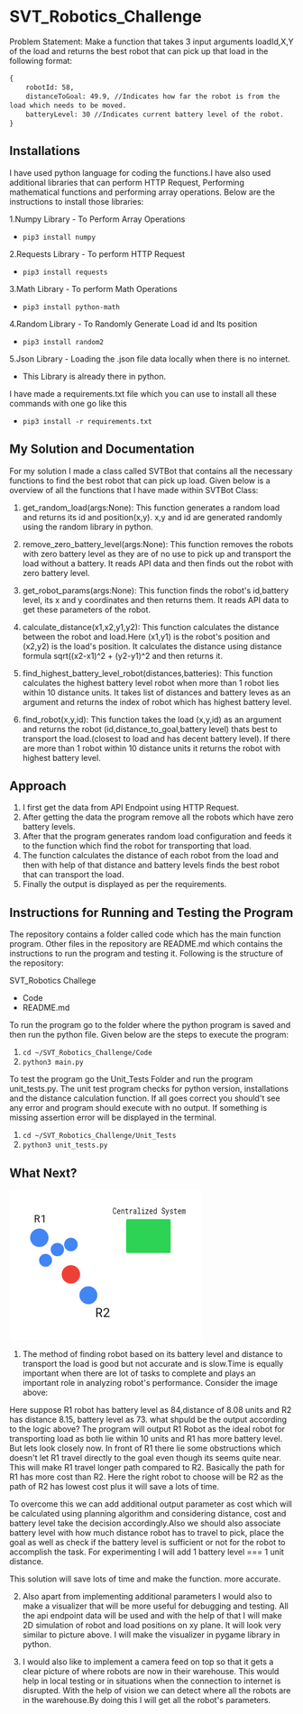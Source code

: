# SVT_Robotics_Challenge

Problem Statement: Make a function that takes 3 input arguments loadId,X,Y of the load and returns the best robot that can pick up that load in the following format:
```
{
    robotId: 58,
    distanceToGoal: 49.9, //Indicates how far the robot is from the load which needs to be moved.
    batteryLevel: 30 //Indicates current battery level of the robot.
}
```
## Installations
I have used python language for coding the functions.I have also used additional libraries that can perform HTTP Request, Performing mathematical functions and performing array operations. Below are the instructions to install those libraries:

1.Numpy Library - To Perform Array Operations
- ```pip3 install numpy```

2.Requests Library - To perform HTTP Request
- ```pip3 install requests```

3.Math Library - To perform Math Operations
- ```pip3 install python-math```

4.Random Library - To Randomly Generate Load id and Its position
- ```pip3 install random2```

5.Json Library - Loading the .json file data locally when there is no internet.
- This Library is already there in python.

I have made a requirements.txt file which you can use to install all these commands with one go like this
- ```pip3 install -r requirements.txt```

## My Solution and Documentation
For my solution I made a class called SVTBot that contains all the necessary functions to find the best robot that can pick up load. Given below is a overview of all the functions that I have made within SVTBot Class:

1. get_random_load(args:None): This function generates a random load and returns its id and position(x,y). x,y and id are generated randomly using the random library in python.

2. remove_zero_battery_level(args:None): This function removes the robots with zero battery level as they are of no use to pick up and transport the load without a battery. It reads API data and then finds out the robot with zero battery level.

3. get_robot_params(args:None): This function finds the robot's id,battery level, its x and y coordinates and then returns them. It reads API data to get these parameters of the robot.

4. calculate_distance(x1,x2,y1,y2): This function calculates the distance between the robot and load.Here (x1,y1) is the robot's position and (x2,y2) is the load's position. It calculates the distance using distance formula sqrt((x2-x1)^2 + (y2-y1)^2 and then returns it.

5. find_highest_battery_level_robot(distances,batteries): This function calculates the highest battery level robot when more than 1 robot lies within 10 distance units. It takes list of distances and battery leves as an argument and returns the index of robot which has highest battery level.

6. find_robot(x,y,id): This function takes the load (x,y,id) as an argument and returns the robot (id,distance_to_goal,battery level) thats best to transport the load.(closest to load and has decent battery level). If there are more than 1 robot within 10 distance units it returns the robot with highest battery level.

## Approach
1. I first get the data from API Endpoint using HTTP Request.
2. After getting the data the program remove all the robots which have zero battery levels.
3. After that the program generates random load configuration and feeds it to the function which find the robot for transporting that load.
4. The function calculates the distance of each robot from the load and then with help of that distance and battery levels finds the best robot that can transport the load.
5. Finally the output is displayed as per the requirements.

## Instructions for Running and Testing the Program
The repository contains a folder called code which has the main function program. Other files in the repository are README.md which contains the instructions to run the program and testing it. Following is the structure of the repository:

SVT_Robotics Challege
- Code
- README.md

To run the program go to the folder where the python program is saved and then run the python file. Given below are the steps to execute the program:

1. ```cd ~/SVT_Robotics_Challenge/Code```
2. ```python3 main.py```

To test the program go the Unit_Tests Folder and run the program unit_tests.py. The unit test program checks for python version, installations and the distance calculation function. If all goes correct you should't see any error and program should execute with no output. If something is missing assertion error will be displayed in the terminal.

1. ```cd ~/SVT_Robotics_Challenge/Unit_Tests```
2. ```python3 unit_tests.py```

## What Next?
![node_graph](Asset/Example.png)

1. The method of finding robot based on its battery level and distance to transport the load is good but not accurate and is slow.Time is equally important when there are lot of tasks to complete and plays an important role in analyzing robot's performance. Consider the image above:

Here suppose R1 robot has battery level as 84,distance of 8.08 units and R2 has distance 8.15, battery level as 73. what shpuld be the output according to the logic above? The program will output R1 Robot as the ideal robot for transporting load as both lie within 10 units and R1 has more battery level. But lets look closely now. In front of R1 there lie some obstructions which doesn't let R1 travel directly to the goal even though its seems quite near. This will make R1 travel longer path compared to R2. Basically the path for R1 has more cost than R2. Here the right robot to choose will be R2 as the path of R2 has lowest cost plus it will save a lots of time. 

To overcome this we can add additional output parameter as cost which will be calculated using planning algorithm and considering distance, cost and battery level take the decision accordingly.Also we should also associate battery level with how much distance robot has to travel to pick, place the goal as well as check if the battery level is sufficient or not for the robot to accomplish the task. For experimenting I will add 1 battery level === 1 unit distance.

This solution will save lots of time and make the function. more accurate.

2. Also apart from implementing additional parameters I would also to make a visualizer that will be more useful for debugging and testing. All the api endpoint data will be used and with the help of that I will make 2D simulation of robot and load positions on xy plane. It will look very similar to picture above. I will make the visualizer in pygame library in python.

3. I would also like to implement a camera feed on top so that it gets a clear picture of where robots are now in their warehouse. This would help in local testing or in situations when the connection to internet is disrupted. With the help of vision we can detect where all the robots are in the warehouse.By doing this I will get all the robot's parameters.